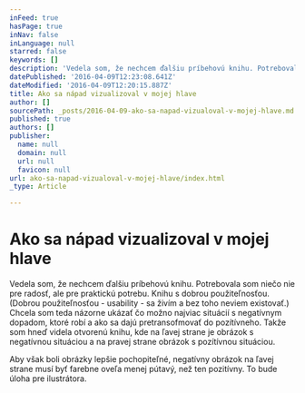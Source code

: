 ```yaml
---
inFeed: true
hasPage: true
inNav: false
inLanguage: null
starred: false
keywords: []
description: 'Vedela som, že nechcem ďalšiu príbehovú knihu. Potrebovala som niečo nie pre radosť, ale pre praktickú potrebu. Knihu s dobrou použiteľnosťou. (Dobrou použiteľnosťou - usability - sa živím a bez toho neviem existovať.) Chcela som teda názorne ukázať čo možno najviac situácií s negatívnym dopadom, ktoré robí a ako sa dajú pretransofmovať do pozítívneho. Takže som hneď videla otvorenú knihu, kde na ľavej strane je obrázok s negatívnou situáciou a na pravej strane obrázok s pozítívnou situáciou.'
datePublished: '2016-04-09T12:23:08.641Z'
dateModified: '2016-04-09T12:20:15.887Z'
title: Ako sa nápad vizualizoval v mojej hlave
author: []
sourcePath: _posts/2016-04-09-ako-sa-napad-vizualoval-v-mojej-hlave.md
published: true
authors: []
publisher:
  name: null
  domain: null
  url: null
  favicon: null
url: ako-sa-napad-vizualoval-v-mojej-hlave/index.html
_type: Article

---
```

# Ako sa nápad vizualizoval v mojej hlave

Vedela som, že nechcem ďalšiu príbehovú knihu. Potrebovala som niečo nie pre radosť, ale pre praktickú potrebu. Knihu s dobrou použiteľnosťou. (Dobrou použiteľnosťou - usability - sa živím a bez toho neviem existovať.) Chcela som teda názorne ukázať čo možno najviac situácií s negatívnym dopadom, ktoré robí a ako sa dajú pretransofmovať do pozítívneho. Takže som hneď videla otvorenú knihu, kde na ľavej strane je obrázok s negatívnou situáciou a na pravej strane obrázok s pozítívnou situáciou.

Aby však boli obrázky lepšie pochopiteľné, negatívny obrázok na ľavej strane musí byť farebne oveľa menej pútavý, než ten pozitívny. To bude úloha pre ilustrátora.